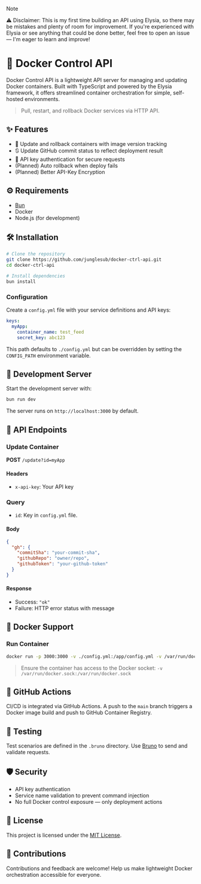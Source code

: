 > [!NOTE]  
> ⚠️ Disclaimer: This is my first time building an API using Elysia, so there may be mistakes and plenty of room for improvement. If you're experienced with Elysia or see anything that could be done better, feel free to open an issue — I'm eager to learn and improve!

# 🚀 Docker Control API

Docker Control API is a lightweight API server for managing and updating Docker containers. Built with TypeScript and powered by the Elysia framework, it offers streamlined container orchestration for simple, self-hosted environments.

> Pull, restart, and rollback Docker services via HTTP API.

## ✨ Features

- 🔄 Update and rollback containers with image version tracking
- 🔃 Update GitHub commit status to reflect deployment result
- 🔐 API key authentication for secure requests
- (Planned) Auto rollback when deploy fails
- (Planned) Better API-Key Encryption

## ⚙️ Requirements

- [Bun](https://bun.sh/)
- Docker
- Node.js (for development)

## 🛠 Installation

```bash
# Clone the repository
git clone https://github.com/junglesub/docker-ctrl-api.git
cd docker-ctrl-api

# Install dependencies
bun install
```

### Configuration

Create a `config.yml` file with your service definitions and API keys:

```yaml
keys:
  myApp:
    container_name: test_feed
    secret_key: abc123
```

This path defaults to `./config.yml` but can be overridden by setting the `CONFIG_PATH` environment variable.

## 🚀 Development Server

Start the development server with:

```bash
bun run dev
```

The server runs on `http://localhost:3000` by default.

## 📡 API Endpoints

### Update Container

**POST** `/update?id=myApp`

#### Headers

- `x-api-key`: Your API key

### Query

- `id`: Key in `config.yml` file.

#### Body

```json
{
  "gh": {
    "commitSha": "your-commit-sha",
    "githubRepo": "owner/repo",
    "githubToken": "your-github-token"
  }
}
```

#### Response

- Success: `"ok"`
- Failure: HTTP error status with message

## 🐳 Docker Support

### Run Container

```bash
docker run -p 3000:3000 -v ./config.yml:/app/config.yml -v /var/run/docker.sock:/var/run/docker.sock ghcr.io/junglesub/docker-ctrl-api:latest
```

> Ensure the container has access to the Docker socket:
> `-v /var/run/docker.sock:/var/run/docker.sock`

## 🔁 GitHub Actions

CI/CD is integrated via GitHub Actions. A push to the `main` branch triggers a Docker image build and push to GitHub Container Registry.

## 🧪 Testing

Test scenarios are defined in the `.bruno` directory. Use [Bruno](https://www.usebruno.com/) to send and validate requests.

## 🛡 Security

- API key authentication
- Service name validation to prevent command injection
- No full Docker control exposure — only deployment actions

## 📜 License

This project is licensed under the [MIT License](./LICENSE).

## 🙌 Contributions

Contributions and feedback are welcome! Help us make lightweight Docker orchestration accessible for everyone.
